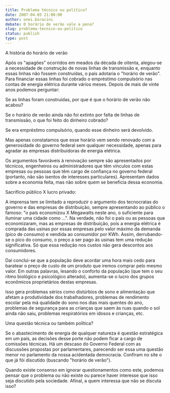 ```yaml
---
title: Problema técnico ou político?
date: 2007-04-05 21:00:00
author: onei.boracini
debate: O horário de verão vale a pena?
slug: problema-tecnico-ou-politico
status: publish 
type: post
---
```


  

A história do horário de verão  

  

 Após os "apagões" ocorridos em meados da década de oitenta, alegou-se a necessidade de construção de novas linhas de transmissão e, enquanto essas linhas não fossem construídas, o país adotaria o "horário de verão". Para financiar essas linhas foi cobrado o empréstimo compulsório nas contas de energia elétrica durante vários meses. Depois de mais de vinte anos podemos perguntar:  

 Se as linhas foram construídas, por que é que o horário de verão não acabou?   

 Se o horário de verão ainda não foi extinto por falta de linhas de transmissão, o que foi feito do dinheiro cobrado?   

 Se era empréstimo compulsório, quando esse dinheiro será devolvido.  

 Mas apenas constatamos que esse horário vem sendo renovado com a generosidade do governo federal sem qualquer necessidade, apenas para agradar as empresas distribuidoras de energia elétrica.   

 Os argumentos favoráveis à renovação sempre são apresentados por técnicos, engenheiros ou administradores que têm vínculos com estas empresas ou pessoas que têm cargo de confiança no governo federal (portanto, não são isentos de interesses particulares). Apresentam dados sobre a economia feita, mas não sobre quem se beneficia dessa economia.  

  

  

Sacrifício público X lucro privado:  

  

 A imprensa tem se limitado a reproduzir o argumento dos tecnocratas do governo e das empresas de distribuição, sempre apresentando ao público o famoso: "o país economizou X Megawatts neste ano, o suficiente para iluminar uma cidade como ...". Na verdade, não foi o país ou as pessoas que economizaram, mas as empresas de distribuição, pois a energia elétrica é comprada das usinas por essas empresas pelo valor máximo da demanda (pico de consumo) e vendida ao consumidor por KWh. Assim, derrubando-se o pico do consumo, o preço a ser pago às usinas tem uma redução significativa. Só que essa redução nos custos não gera descontos aos consumidores.  

 Daí conclui-se que a população deve acordar uma hora mais cedo para baratear o preço de custo de um produto que iremos comprar pelo mesmo valor. Em outras palavras, lesando o conforto da população (que tem o seu ritmo biológico e psicológico alterado), aumenta-se o lucro dos grupos econômicos proprietários destas empresas.  

 Isso gera problemas sérios como distúrbios de sono e alimentação que afetam a produtividade dos trabalhadores, problemas de rendimento escolar pela má qualidade do sono nos dias mais quentes do ano, problemas de segurança para as crianças que saem às ruas quando o sol ainda não saiu, problemas respiratórios em idosos e crianças, etc.  

  

  

Uma questão técnica ou também política?  

  

 Se o abastecimento de energia de qualquer natureza é questão estratégica em um país, as decisões desse porte não podem ficar a cargo de comissões técnicas. Há um descaso do Governo Federal com as discussões propostas por parlamentares, parecendo ser essa uma questão menor no parlamento da nossa acidentada democracia. Confiram no site o que já fói discutido (buscando "horário de verão").  

 Quando existe consenso em ignorar questionamentos como este, podemos pensar que o problema ou não existe ou parece haver interesse que isso seja discutido pela sociedade. Afinal, a quem interessa que não se discuta isso?
